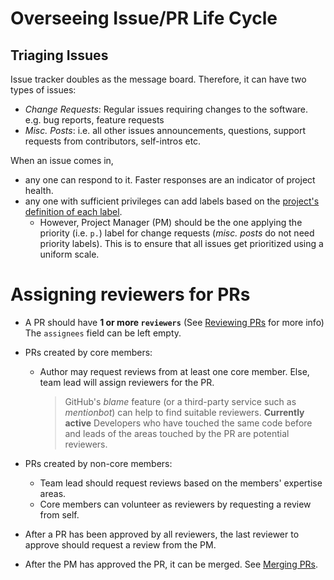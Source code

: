 # Overseeing Issue/PR Life Cycle

## Triaging Issues

Issue tracker doubles as the message board. Therefore, it can have two types of issues:
* _Change Requests_: Regular issues requiring changes to the software. e.g. bug reports, feature requests
* _Misc. Posts_: i.e. all other issues announcements, questions, support requests from contributors, self-intros etc. 
 
When an issue comes in, 

* any one can respond to it. Faster responses are an indicator of project health.
* any one with sufficient privileges can add labels based on the [project's definition of each label](DefiningLabels.md).
  * However, Project Manager (PM) should be the one applying the priority (i.e. `p.`) label 
    for change requests (_misc. posts_ do not need priority labels). This is to ensure that all issues get
    prioritized using a uniform scale.

# Assigning reviewers for PRs

* A PR should have **1 or more `reviewers`** (See [Reviewing PRs](ReviewingPrs.md) for more info)<br>
  The `assignees` field can be left empty.
  
* PRs created by core members:
  * Author may request reviews from at least one core member. Else, team lead will assign reviewers for the PR.
  
    > GitHub's _blame_ feature (or a third-party service such as _mentionbot_) can help to find suitable reviewers. 
    > **Currently active** Developers who have touched the same code before and leads of the areas touched by the PR 
    > are potential reviewers.
  
* PRs created by non-core members:
  * Team lead should request reviews based on the members' expertise areas. 
  * Core members can volunteer as reviewers by requesting a review from self.

* After a PR has been approved by all reviewers, the last reviewer to approve should request a 
  review from the PM.
  
* After the PM has approved the PR, it can be merged. See [Merging PRs](MergingPrs.md).
 
